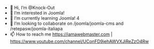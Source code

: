 - 👋 Hi, I’m @Knock-Out
- 👀 I’m interested in Joomla!
- 🌱 I’m currently learning Joomla! 4
- 💞️ I’m looking to collaborate on /joomla/joomla-cms and /retepasw/joomla-italiapa
- 📫 How to reach me https://iamawebmaster.com | https://www.youtube.com/channel/UConFD9iehAWVXJiReZzO4Rw

<!---
Knock-Out/Knock-Out is a ✨ special ✨ repository because its `README.md` (this file) appears on your GitHub profile.
You can click the Preview link to take a look at your changes.
--->
